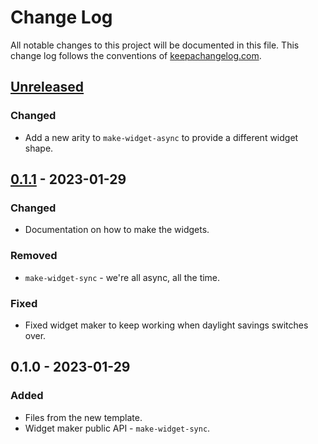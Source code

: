 # Change Log
All notable changes to this project will be documented in this file. This change log follows the conventions of [keepachangelog.com](http://keepachangelog.com/).

## [Unreleased]
### Changed
- Add a new arity to `make-widget-async` to provide a different widget shape.

## [0.1.1] - 2023-01-29
### Changed
- Documentation on how to make the widgets.

### Removed
- `make-widget-sync` - we're all async, all the time.

### Fixed
- Fixed widget maker to keep working when daylight savings switches over.

## 0.1.0 - 2023-01-29
### Added
- Files from the new template.
- Widget maker public API - `make-widget-sync`.

[Unreleased]: https://github.com/your-name/ebc-ranking/compare/0.1.1...HEAD
[0.1.1]: https://github.com/your-name/ebc-ranking/compare/0.1.0...0.1.1
